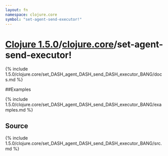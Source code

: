 ```yaml
---
layout: fn
namespace: clojure.core
symbol: "set-agent-send-executor!"
---
```


# [Clojure 1.5.0](../../)/[clojure.core](../)/set-agent-send-executor!

{% include 1.5.0/clojure.core/set_DASH_agent_DASH_send_DASH_executor_BANG/docs.md %}

##Examples

{% include 1.5.0/clojure.core/set_DASH_agent_DASH_send_DASH_executor_BANG/examples.md %}
## Source
{% include 1.5.0/clojure.core/set_DASH_agent_DASH_send_DASH_executor_BANG/src.md %}

